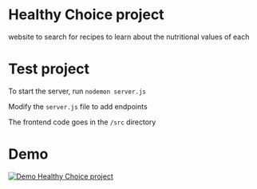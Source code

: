 # Healthy Choice project

website to search for recipes to learn about the nutritional values of each

# Test project

To start the server, run `nodemon server.js`

Modify the `server.js` file to add endpoints

The frontend code goes in the `/src` directory

# Demo

[![Demo Healthy Choice project](https://i.ytimg.com/vi/gx2g9DN1hTw/hqdefault.jpg?sqp=-oaymwEjCPYBEIoBSFryq4qpAxUIARUAAAAAGAElAADIQj0AgKJDeAE=&rs=AOn4CLAfFxSYE5560h_tg3V6x7ySZmNOpg)](https://www.youtube.com/watch?v=gx2g9DN1hTw)
